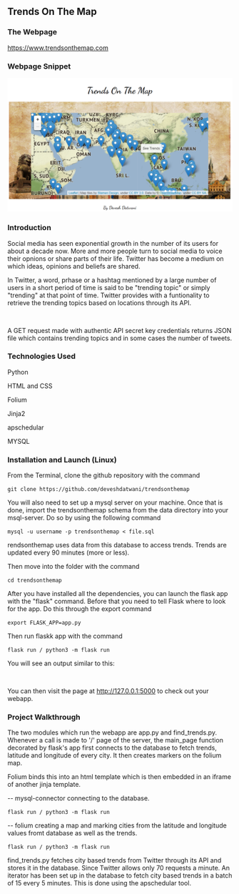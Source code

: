## Trends On The Map

### The Webpage
https://www.trendsonthemap.com

### Webpage Snippet

![](https://github.com/deveshdatwani/trendsonthemap/blob/master/trends.PNG) 

### Introduction

Social media has seen exponential growth in the number of its users for about a decade now. More and more people turn to social media to voice their opnions or share parts of their life. Twitter has become a medium on which ideas, opinions and beliefs are shared.

In Twitter, a word, prhase or a hashtag mentioned by a large number of users in a short period of time is said to be "trending topic" or simply "trending" at that point of time. Twitter provides with a funtionality to retrieve the trending topics based on locations through its API.

![]()

A GET request made with authentic API secret key credentials returns JSON file which contains trending topics and in some cases the number of tweets.

### Technologies Used
Python

HTML and CSS

Folium

Jinja2

apschedular

MYSQL


### Installation and Launch (Linux)

From the Terminal, clone the github repository with the command

```
git clone https://github.com/deveshdatwani/trendsonthemap
```

You will also need to set up a mysql server on your machine. Once that is done, import the trendsonthemap schema from the data directory into your msql-server. Do so by using the following command 

```
mysql -u username -p trendsonthemap < file.sql
```

rendsonthemap uses data from this database to access trends. Trends are updated every 90 minutes (more or less).

Then move into the folder with the command

```
cd trendsonthemap
```

After you have installed all the dependencies, you can launch the flask app with the "flask" command. Before that you need to tell Flask where to look for the app. Do this through the export command

```
export FLASK_APP=app.py
```

Then run flaskk app with the command 

```
flask run / python3 -m flask run
```

You will see an output similar to this:

![]()

You can then visit the page at http://127.0.0.1:5000 to check out your webapp.

### Project Walkthrough

The two modules which run the webapp are app.py and find_trends.py. Whenever a call is made to '/' page of the server, the main_page function decorated by flask's app first connects to the database to fetch trends, latitude and longitude of every city. It then creates markers on the folium map.


Folium binds this into an html template which is then embedded in an iframe of another jinja template.


-- mysql-connector connecting to the database.

```
flask run / python3 -m flask run
```

-- folium creating a map and marking cities from the latitude and longitude values fromt database as well as the trends.

```
flask run / python3 -m flask run
```

find_trends.py fetches city based trends from Twitter through its API and stores it in the database. Since Twitter allows only 70 requests a minute. An iterator has been set up in the database to fetch city based trends in a batch of 15 every 5 minutes. This is done using the apschedular tool.
